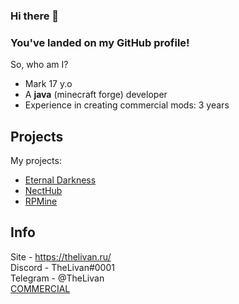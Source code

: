 ### Hi there 👋
### You've landed on my GitHub profile!


So, who am I?
* Mark 17 y.o
* A **java** (minecraft forge) developer
* Experience in creating commercial mods: 3 years

## Projects 
My projects:
* [Eternal Darkness](https://vk.com/eternaldarknessmc)
* [NectHub](https://necthub.ru/)
* [RPMine](https://vk.com/rpmineserver)
## Info 
Site - https://thelivan.ru/ <br>
Discord - TheLivan#0001 <br>
Telegram - @ThеLivan <br> 
[COMMERCIAL](https://github.com/TheLivan/THELIVAN-COMMERCIAL)

